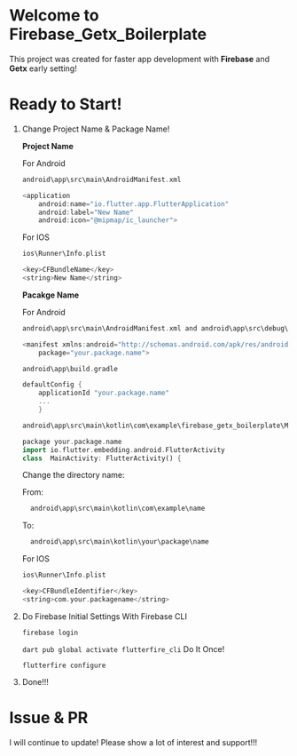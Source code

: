 # Welcome to Firebase_Getx_Boilerplate

This project was created for faster app development with **Firebase** and **Getx** early setting!

# Ready to Start!
 1. Change Project Name & Package Name!

	 **Project Name**
	 
	 For Android
	 
	```dart
	android\app\src\main\AndroidManifest.xml

	<application
	    android:name="io.flutter.app.FlutterApplication"
	    android:label="New Name"
	    android:icon="@mipmap/ic_launcher">  
	```
	For IOS
	```dart
	ios\Runner\Info.plist
	
	<key>CFBundleName</key>
	<string>New Name</string>
	```
	 
	  **Pacakge Name**
	  
	  For Android
	```dart
	android\app\src\main\AndroidManifest.xml and android\app\src\debug\AndroidManifest.xml
	
	<manifest xmlns:android="http://schemas.android.com/apk/res/android"
	    package="your.package.name">
	```
	```dart
	android\app\build.gradle
	
	defaultConfig {
	    applicationId "your.package.name"
	    ...
	    }
	```

	```dart
	android\app\src\main\kotlin\com\example\firebase_getx_boilerplate\MainActivity.kt
	
	package your.package.name
	import io.flutter.embedding.android.FlutterActivity
	class  MainActivity: FlutterActivity() {
	```
	Change the directory name:

	From:

	```dart
	  android\app\src\main\kotlin\com\example\name
	```

	To:

	```dart
	  android\app\src\main\kotlin\your\package\name
	```
	For IOS
	```dart
	ios\Runner\Info.plist
	
	<key>CFBundleIdentifier</key>
	<string>com.your.packagename</string>
	```

 
 2. Do Firebase Initial Settings With Firebase CLI
	
	`firebase login`	
	
	`dart pub global activate flutterfire_cli` Do It Once!
	
	`flutterfire configure`
 3. Done!!!

# Issue & PR
I will continue to update!
Please show a lot of interest and support!!!
